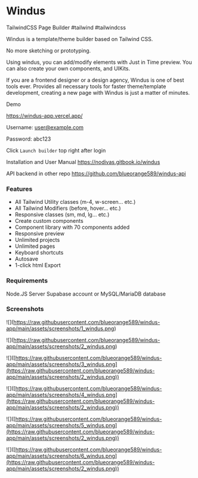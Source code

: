 # Windus

TailwindCSS Page Builder #tailwind #tailwindcss


Windus is a template/theme builder based on Tailwind CSS.


No more sketching or prototyping.


Using windus, you can add/modify elements with Just in Time preview.
You can also create your own components, and UIKits.


If you are a frontend designer or a design agency, Windus is one of best tools ever. Provides all necessary tools for faster theme/template development, creating a new page with Windus is just a matter of minutes.


Demo

https://windus-app.vercel.app/

Username: user@example.com

Password: abc123

Click `Launch builder` top right after login


Installation and User Manual
https://nodivas.gitbook.io/windus


API backend in other repo
https://github.com/blueorange589/windus-api

### Features

* All Tailwind Utility classes (m-4, w-screen... etc.)
* All Tailwind Modifiers (before, hover... etc.)
* Responsive classes (sm, md, lg... etc.)
* Create custom components
* Component library with 70 components added
* Responsive preview
* Unlimited projects
* Unlimited pages
* Keyboard shortcuts
* Autosave
* 1-click html Export

### Requirements

Node.JS Server
Supabase account or MySQL/MariaDB database


### Screenshots

!\[\](<https://raw.githubusercontent.com/blueorange589/windus-app/main/assets/screenshots/1_windus.png>)

!\[\](<https://raw.githubusercontent.com/blueorange589/windus-app/main/assets/screenshots/2_windus.png>)

!\[\]([https://raw.githubusercontent.com/blueorange589/windus-app/main/assets/screenshots/3_windus.png](https://raw.githubusercontent.com/blueorange589/windus-app/main/assets/screenshots/2_windus.png))

!\[\]([https://raw.githubusercontent.com/blueorange589/windus-app/main/assets/screenshots/4_windus.png](https://raw.githubusercontent.com/blueorange589/windus-app/main/assets/screenshots/2_windus.png))

!\[\]([https://raw.githubusercontent.com/blueorange589/windus-app/main/assets/screenshots/5_windus.png](https://raw.githubusercontent.com/blueorange589/windus-app/main/assets/screenshots/2_windus.png))

!\[\]([https://raw.githubusercontent.com/blueorange589/windus-app/main/assets/screenshots/6_windus.png](https://raw.githubusercontent.com/blueorange589/windus-app/main/assets/screenshots/2_windus.png))